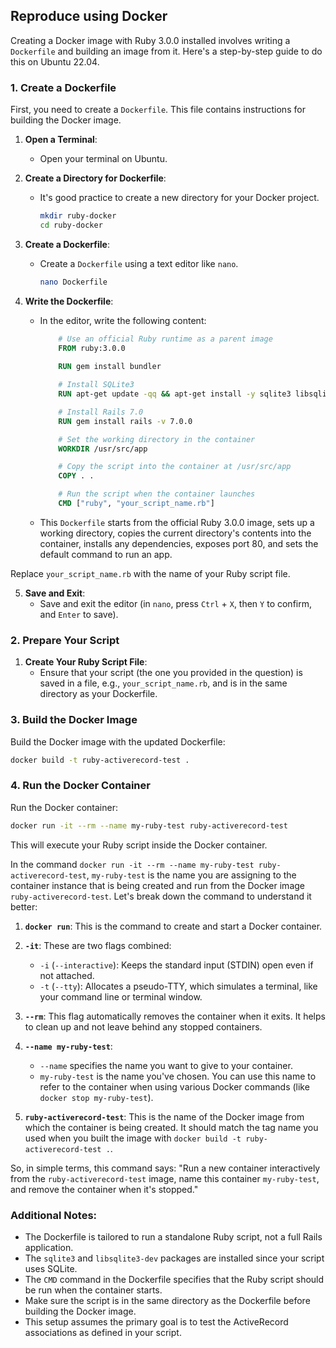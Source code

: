 ## Reproduce using Docker

Creating a Docker image with Ruby 3.0.0 installed involves writing a `Dockerfile` and building an image from it. Here's a step-by-step guide to do this on Ubuntu 22.04.

### 1. Create a Dockerfile

First, you need to create a `Dockerfile`. This file contains instructions for building the Docker image.

1. **Open a Terminal**:
   - Open your terminal on Ubuntu.

2. **Create a Directory for Dockerfile**:
   - It's good practice to create a new directory for your Docker project.
     ```bash
     mkdir ruby-docker
     cd ruby-docker
     ```

3. **Create a Dockerfile**:
   - Create a `Dockerfile` using a text editor like `nano`.
     ```bash
     nano Dockerfile
     ```

4. **Write the Dockerfile**:
   - In the editor, write the following content:
	 	 
     ```Dockerfile
		 # Use an official Ruby runtime as a parent image
		 FROM ruby:3.0.0
		 
		 RUN gem install bundler

		 # Install SQLite3
		 RUN apt-get update -qq && apt-get install -y sqlite3 libsqlite3-dev

		 # Install Rails 7.0
		 RUN gem install rails -v 7.0.0

		 # Set the working directory in the container
		 WORKDIR /usr/src/app

		 # Copy the script into the container at /usr/src/app
		 COPY . .

		 # Run the script when the container launches
		 CMD ["ruby", "your_script_name.rb"]
     ```
   - This `Dockerfile` starts from the official Ruby 3.0.0 image, sets up a working directory, copies the current directory's contents into the container, installs any dependencies, exposes port 80, and sets the default command to run an app.

Replace `your_script_name.rb` with the name of your Ruby script file.

5. **Save and Exit**:
   - Save and exit the editor (in `nano`, press `Ctrl` + `X`, then `Y` to confirm, and `Enter` to save).

### 2. Prepare Your Script

1. **Create Your Ruby Script File**:
   - Ensure that your script (the one you provided in the question) is saved in a file, e.g., `your_script_name.rb`, and is in the same directory as your Dockerfile.

### 3. Build the Docker Image

Build the Docker image with the updated Dockerfile:

```bash
docker build -t ruby-activerecord-test .
```

### 4. Run the Docker Container

Run the Docker container:

```bash
docker run -it --rm --name my-ruby-test ruby-activerecord-test
```

This will execute your Ruby script inside the Docker container.

In the command `docker run -it --rm --name my-ruby-test ruby-activerecord-test`, `my-ruby-test` is the name you are assigning to the container instance that is being created and run from the Docker image `ruby-activerecord-test`. Let's break down the command to understand it better:

1. **`docker run`**: This is the command to create and start a Docker container.

2. **`-it`**: These are two flags combined:
   - `-i` (`--interactive`): Keeps the standard input (STDIN) open even if not attached.
   - `-t` (`--tty`): Allocates a pseudo-TTY, which simulates a terminal, like your command line or terminal window.

3. **`--rm`**: This flag automatically removes the container when it exits. It helps to clean up and not leave behind any stopped containers.

4. **`--name my-ruby-test`**:
   - `--name` specifies the name you want to give to your container.
   - `my-ruby-test` is the name you've chosen. You can use this name to refer to the container when using various Docker commands (like `docker stop my-ruby-test`).

5. **`ruby-activerecord-test`**: This is the name of the Docker image from which the container is being created. It should match the tag name you used when you built the image with `docker build -t ruby-activerecord-test .`.

So, in simple terms, this command says: "Run a new container interactively from the `ruby-activerecord-test` image, name this container `my-ruby-test`, and remove the container when it's stopped."

### Additional Notes:

- The Dockerfile is tailored to run a standalone Ruby script, not a full Rails application.
- The `sqlite3` and `libsqlite3-dev` packages are installed since your script uses SQLite.
- The `CMD` command in the Dockerfile specifies that the Ruby script should be run when the container starts.
- Make sure the script is in the same directory as the Dockerfile before building the Docker image.
- This setup assumes the primary goal is to test the ActiveRecord associations as defined in your script.
